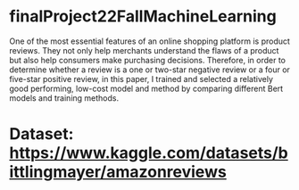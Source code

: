 # finalProject22FallMachineLearning
One of the most essential features of an online shopping platform is product reviews. They not only help merchants understand the flaws of a product but also help consumers make purchasing decisions. Therefore, in order to determine whether a review is a one or two-star negative review or a four or five-star positive review, in this paper, I trained and selected a relatively good performing, low-cost model and method by comparing different Bert models and training methods.
# Dataset: https://www.kaggle.com/datasets/bittlingmayer/amazonreviews
